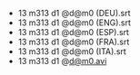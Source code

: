 * 13 m313 d1 @d@m0 (DEU).srt
* 13 m313 d1 @d@m0 (ENG).srt
* 13 m313 d1 @d@m0 (ESP).srt
* 13 m313 d1 @d@m0 (FRA).srt
* 13 m313 d1 @d@m0 (ITA).srt
* 13 m313 d1 @d@m0.avi
